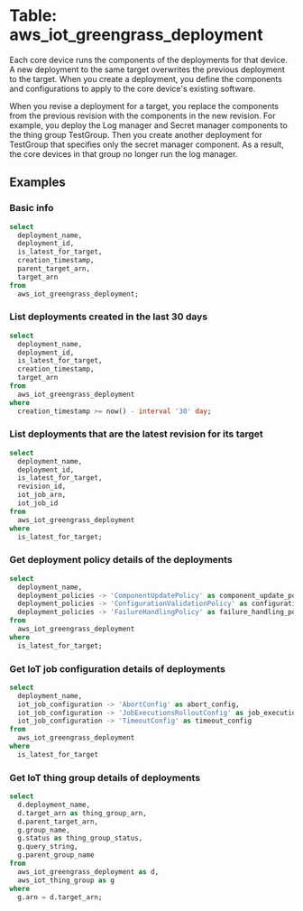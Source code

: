 # Table: aws_iot_greengrass_deployment

Each core device runs the components of the deployments for that device. A new deployment to the same target overwrites the previous deployment to the target. When you create a deployment, you define the components and configurations to apply to the core device's existing software.

When you revise a deployment for a target, you replace the components from the previous revision with the components in the new revision. For example, you deploy the Log manager and Secret manager components to the thing group TestGroup. Then you create another deployment for TestGroup that specifies only the secret manager component. As a result, the core devices in that group no longer run the log manager.

## Examples

### Basic info

```sql
select
  deployment_name,
  deployment_id,
  is_latest_for_target,
  creation_timestamp,
  parent_target_arn,
  target_arn
from
  aws_iot_greengrass_deployment;
```

### List deployments created in the last 30 days

```sql
select
  deployment_name,
  deployment_id,
  is_latest_for_target,
  creation_timestamp,
  target_arn
from
  aws_iot_greengrass_deployment
where
  creation_timestamp >= now() - interval '30' day;
```

### List deployments that are the latest revision for its target

```sql
select
  deployment_name,
  deployment_id,
  is_latest_for_target,
  revision_id,
  iot_job_arn,
  iot_job_id
from
  aws_iot_greengrass_deployment
where
  is_latest_for_target;
```

### Get deployment policy details of the deployments

```sql
select
  deployment_name,
  deployment_policies -> 'ComponentUpdatePolicy' as component_update_policy,
  deployment_policies -> 'ConfigurationValidationPolicy' as configuration_validation_policy,
  deployment_policies -> 'FailureHandlingPolicy' as failure_handling_policy
from
  aws_iot_greengrass_deployment
where
  is_latest_for_target;
```

### Get IoT job configuration details of deployments

```sql
select
  deployment_name,
  iot_job_configuration -> 'AbortConfig' as abort_config,
  iot_job_configuration -> 'JobExecutionsRolloutConfig' as job_executions_rollout_config,
  iot_job_configuration -> 'TimeoutConfig' as timeout_config
from
  aws_iot_greengrass_deployment
where
  is_latest_for_target
```

### Get IoT thing group details of deployments

```sql
select
  d.deployment_name,
  d.target_arn as thing_group_arn,
  d.parent_target_arn,
  g.group_name,
  g.status as thing_group_status,
  g.query_string,
  g.parent_group_name
from
  aws_iot_greengrass_deployment as d,
  aws_iot_thing_group as g
where
  g.arn = d.target_arn;
```